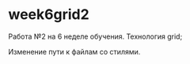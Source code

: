 # week6grid2

Работа №2 на 6 неделе обучения.
Технология grid;

Изменение пути к файлам со стилями.
